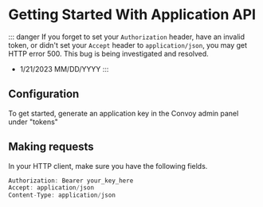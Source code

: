 # Getting Started With Application API

::: danger
If you forget to set your `Authorization` header, have an invalid token, or didn't set your `Accept` header to `application/json`, you may get HTTP error 500. This bug is being investigated and resolved.
- 1/21/2023 MM/DD/YYYY
:::

## Configuration

To get started, generate an application key in the Convoy admin panel under "tokens"

## Making requests

In your HTTP client, make sure you have the following fields.

```js
Authorization: Bearer your_key_here
Accept: application/json
Content-Type: application/json
```
